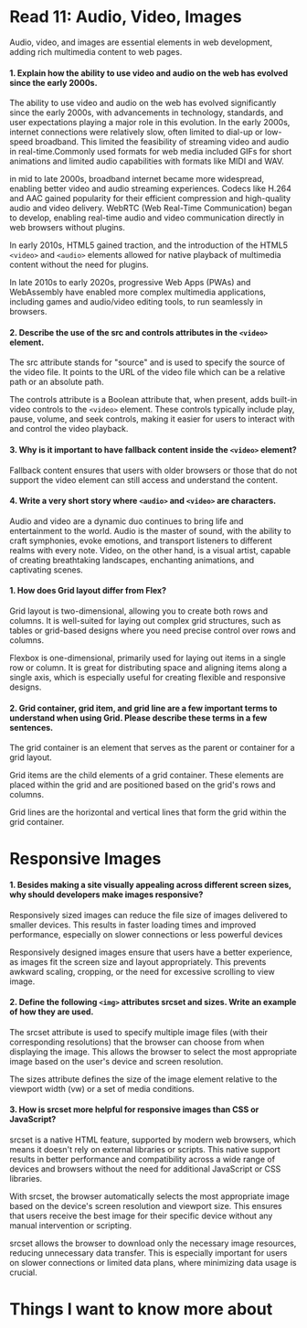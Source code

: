 # Read 11: Audio, Video, Images

Audio, video, and images are essential elements in web development, adding rich multimedia content to web pages.

#### 1. Explain how the ability to use video and audio on the web has evolved since the early 2000s.

The ability to use video and audio on the web has evolved significantly since the early 2000s, with advancements in technology, standards, and user expectations playing a major role in this evolution. In the early 2000s, internet connections were relatively slow, often limited to dial-up or low-speed broadband. This limited the feasibility of streaming video and audio in real-time.Commonly used formats for web media included GIFs for short animations and limited audio capabilities with formats like MIDI and WAV.

in mid to late 2000s, broadband internet became more widespread, enabling better video and audio streaming experiences. Codecs like H.264 and AAC gained popularity for their efficient compression and high-quality audio and video delivery. WebRTC (Web Real-Time Communication) began to develop, enabling real-time audio and video communication directly in web browsers without plugins.

In early 2010s, HTML5 gained traction, and the introduction of the HTML5 `<video>` and `<audio>` elements allowed for native playback of multimedia content without the need for plugins.

In late 2010s to early 2020s, progressive Web Apps (PWAs) and WebAssembly have enabled more complex multimedia applications, including games and audio/video editing tools, to run seamlessly in browsers.

#### 2. Describe the use of the src and controls attributes in the `<video>` element.

The src attribute stands for "source" and is used to specify the source of the video file. It points to the URL of the video file which can be a relative path or an absolute path.

The controls attribute is a Boolean attribute that, when present, adds built-in video controls to the `<video>` element. These controls typically include play, pause, volume, and seek controls, making it easier for users to interact with and control the video playback.

#### 3. Why is it important to have fallback content inside the `<video>` element?

Fallback content ensures that users with older browsers or those that do not support the video element can still access and understand the content.

#### 4. Write a very short story where `<audio>` and `<video>` are characters.

Audio and video are a dynamic duo continues to bring life and entertainment to the world. Audio is the master of sound, with the ability to craft symphonies, evoke emotions, and transport listeners to different realms with every note. Video, on the other hand, is a visual artist, capable of creating breathtaking landscapes, enchanting animations, and captivating scenes.

#### 1. How does Grid layout differ from Flex?

Grid layout is two-dimensional, allowing you to create both rows and columns. It is well-suited for laying out complex grid structures, such as tables or grid-based designs where you need precise control over rows and columns.

Flexbox is one-dimensional, primarily used for laying out items in a single row or column. It is great for distributing space and aligning items along a single axis, which is especially useful for creating flexible and responsive designs.

#### 2. Grid container, grid item, and grid line are a few important terms to understand when using Grid. Please describe these terms in a few sentences.

The grid container is an element that serves as the parent or container for a grid layout. 

Grid items are the child elements of a grid container. These elements are placed within the grid and are positioned based on the grid's rows and columns.

Grid lines are the horizontal and vertical lines that form the grid within the grid container. 

# Responsive Images

#### 1. Besides making a site visually appealing across different screen sizes, why should developers make images responsive?

Responsively sized images can reduce the file size of images delivered to smaller devices. This results in faster loading times and improved performance, especially on slower connections or less powerful devices

Responsively designed images ensure that users have a better experience, as images fit the screen size and layout appropriately. This prevents awkward scaling, cropping, or the need for excessive scrolling to view image.

#### 2. Define the following `<img>` attributes srcset and sizes. Write an example of how they are used.

The srcset attribute is used to specify multiple image files (with their corresponding resolutions) that the browser can choose from when displaying the image. This allows the browser to select the most appropriate image based on the user's device and screen resolution.

The sizes attribute defines the size of the image element relative to the viewport width (vw) or a set of media conditions. 

#### 3. How is srcset more helpful for responsive images than CSS or JavaScript?

srcset is a native HTML feature, supported by modern web browsers, which means it doesn't rely on external libraries or scripts. This native support results in better performance and compatibility across a wide range of devices and browsers without the need for additional JavaScript or CSS libraries.

With srcset, the browser automatically selects the most appropriate image based on the device's screen resolution and viewport size. This ensures that users receive the best image for their specific device without any manual intervention or scripting.

srcset allows the browser to download only the necessary image resources, reducing unnecessary data transfer. This is especially important for users on slower connections or limited data plans, where minimizing data usage is crucial.

# Things I want to know more about
